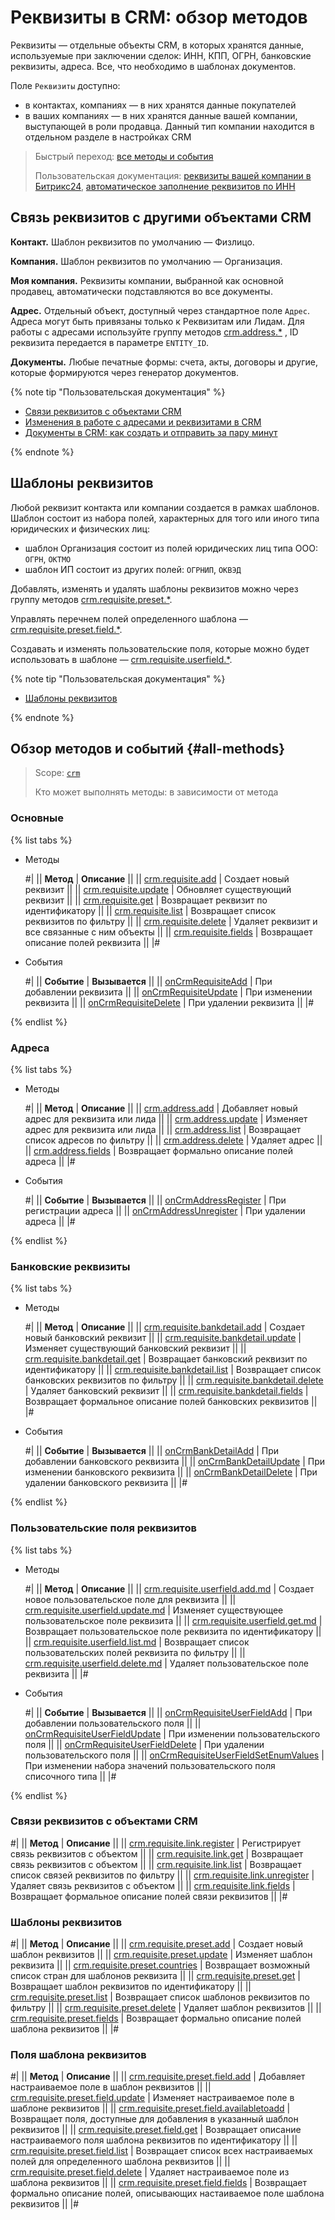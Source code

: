 # Реквизиты в CRM: обзор методов

Реквизиты —  отдельные объекты CRM, в которых хранятся данные, используемые при заключении сделок: ИНН, КПП, ОГРН, банковские реквизиты, адреса. Все, что необходимо в шаблонах документов.

Поле `Реквизиты` доступно:
* в контактах, компаниях — в них хранятся данные покупателей
* в ваших компаниях — в них хранятся данные вашей компании, выступающей в роли продавца. Данный тип компании находится в отдельном разделе в настройках CRM

> Быстрый переход: [все методы и события](#all-methods) 
> 
> Пользовательская документация: [реквизиты вашей компании в Битрикс24](https://helpdesk.bitrix24.ru/open/15989720), [автоматическое заполнение реквизитов по ИНН](https://helpdesk.bitrix24.ru/open/1930547/) 

## Связь реквизитов с другими объектами CRM

**Контакт.** Шаблон реквизитов по умолчанию — Физлицо.

**Компания.** Шаблон реквизитов по умолчанию — Организация.

**Моя компания.** Реквизиты компании, выбранной как основной продавец, автоматически подставляются во все документы.

**Адрес.** Отдельный объект, доступный через стандартное поле `Адрес`.  Адреса могут быть привязаны только к Реквизитам или Лидам. Для работы с адресами используйте группу методов [crm.address.*](./addresses/index.md) ,  ID реквизита передается в параметре `ENTITY_ID`.  

**Документы.** Любые печатные формы: счета, акты, договоры и другие, которые формируются через генератор документов. 

{% note tip "Пользовательская документация" %}

- [Связи реквизитов с объектами CRM](../requisites/links/index.md)
- [Изменения в работе с адресами и реквизитами в CRM](https://helpdesk.bitrix24.ru/open/11706682/)
- [Документы в CRM: как создать и отправить за пару минут](https://helpdesk.bitrix24.ru/open/19098306/)

{% endnote %}

## Шаблоны реквизитов

Любой реквизит контакта или компании создается в рамках шаблонов. Шаблон состоит из набора полей, характерных для того или иного типа юридических и физических лиц:
* шаблон Организация состоит из полей юридических лиц типа ООО: `ОГРН`, `ОКТМО`
* шаблон ИП состоит из других полей: `ОГРНИП`, `ОКВЭД`

Добавлять, изменять и удалять шаблоны реквизитов можно через группу методов [crm.requisite.preset.*](./presets/index.md).

Управлять перечнем полей определенного шаблона — [crm.requisite.preset.field.*](./presets/fields/index.md). 

Создавать и изменять пользовательские поля, которые можно будет использовать в шаблоне — [crm.requisite.userfield.*](./user-fields/index.md).

{% note tip "Пользовательская документация" %}

- [Шаблоны реквизитов](https://helpdesk.bitrix24.ru/open/7385595/)

{% endnote %}

## Обзор методов и событий {#all-methods}

> Scope: [`crm`](../../scopes/permissions.md)
>
> Кто может выполнять методы: в зависимости от метода

### Основные

{% list tabs %}

- Методы

    #|
    || **Метод** | **Описание** ||
    || [crm.requisite.add](./universal/crm-requisite-add.md) | Создает новый реквизит ||
    || [crm.requisite.update](./universal/crm-requisite-update.md) | Обновляет существующий реквизит ||
    || [crm.requisite.get](./universal/crm-requisite-get.md) | Возвращает реквизит по идентификатору ||
    || [crm.requisite.list](./universal/crm-requisite-list.md) | Возвращает список реквизитов по фильтру ||
    || [crm.requisite.delete](./universal/crm-requisite-delete.md) | Удаляет реквизит и все связанные с ним объекты ||
    || [crm.requisite.fields](./universal/crm-requisite-fields.md) | Возвращает описание полей реквизита ||
    |#

- События

    #|
    || **Событие** | **Вызывается** ||
    || [onCrmRequisiteAdd](./events/on-crm-requisite-add.md) | При добавлении реквизита ||
    || [onCrmRequisiteUpdate](./events/on-crm-requisite-update.md) | При изменении реквизита ||
    || [onCrmRequisiteDelete](./events/on-crm-requisite-delete.md) | При удалении реквизита ||
    |#

{% endlist %}

### Адреса

{% list tabs %}

- Методы 

    #|
    || **Метод** | **Описание** ||
    || [crm.address.add](./addresses/crm-address-add.md) | Добавляет новый адрес для реквизита или лида ||
    || [crm.address.update](./addresses/crm-address-update.md) | Изменяет адрес для реквизита или лида ||
    || [crm.address.list](./addresses/crm-address-list.md) | Возвращает список адресов по фильтру ||
    || [crm.address.delete](./addresses/crm-address-delete.md) | Удаляет адрес ||
    || [crm.address.fields](./addresses/crm-address-fields.md) | Возвращает формально описание полей адреса ||
    |#

- События
  
   #|
    || **Событие** | **Вызывается** ||
    || [onCrmAddressRegister](./events/on-crm-address-register.md) | При регистрации адреса ||
    || [onCrmAddressUnregister](./events/on-crm-address-unregister.md) | При удалении адреса ||
    |#

{% endlist %}

### Банковские реквизиты

{% list tabs %}

- Методы 
 
    #|
    || **Метод** | **Описание** ||
    || [crm.requisite.bankdetail.add](./bank-detail/crm-requisite-bank-detail-add.md) | Создает новый банковский реквизит ||
    || [crm.requisite.bankdetail.update](./bank-detail/crm-requisite-bank-detail-update.md) | Изменяет существующий банковский реквизит ||
    || [crm.requisite.bankdetail.get](./bank-detail/crm-requisite-bank-detail-get.md) | Возвращает банковский реквизит по идентификатору ||
    || [crm.requisite.bankdetail.list](./bank-detail/crm-requisite-bank-detail-list.md) | Возвращает список банковских реквизитов по фильтру ||
    || [crm.requisite.bankdetail.delete](./bank-detail/crm-requisite-bank-detail-delete.md) | Удаляет банковский реквизит ||
    || [crm.requisite.bankdetail.fields](./bank-detail/crm-requisite-bank-detail-fields.md) | Возвращает формальное описание полей банковских реквизитов ||
    |#

- События
  
   #|
    || **Событие** | **Вызывается** ||
    || [onCrmBankDetailAdd](./events/on-crm-bank-detail-add.md) | При добавлении банковского реквизита ||
    || [onCrmBankDetailUpdate](./events/on-crm-bank-detail-update.md) | При изменении банковского реквизита ||
    || [onCrmBankDetailDelete](./events/on-crm-bank-detail-delete.md) | При удалении банковского реквизита ||
    |#

{% endlist %}

### Пользовательские поля реквизитов

{% list tabs %}

- Методы 

    #|
    || **Метод** | **Описание** ||
    || [crm.requisite.userfield.add.md](./user-fields/crm-requisite-userfield-add.md) | Создает новое пользовательское поле для реквизита ||
    || [crm.requisite.userfield.update.md](./user-fields/crm-requisite-userfield-update.md) | Изменяет существующее пользовательское поле реквизита ||
    || [crm.requisite.userfield.get.md](./user-fields/crm-requisite-userfield-get.md) | Возвращает пользовательское поле реквизита по идентификатору ||
    || [crm.requisite.userfield.list.md](./user-fields/crm-requisite-userfield-list.md) | Возвращает список пользовательских полей реквизита по фильтру ||
    || [crm.requisite.userfield.delete.md](./user-fields/crm-requisite-userfield-delete.md) | Удаляет пользовательское поле реквизита ||
    |#

- События
  
   #|
    || **Событие** | **Вызывается** ||
    || [onCrmRequisiteUserFieldAdd](./events/on-crm-requisite-user-field-add.md) | При добавлении пользовательского поля ||
    || [onCrmRequisiteUserFieldUpdate](./events/on-crm-requisite-user-field-update.md) | При изменении пользовательского поля ||
    || [onCrmRequisiteUserFieldDelete](./events/on-crm-requisite-user-field-delete.md) | При удалении пользовательского поля ||
    || [onCrmRequisiteUserFieldSetEnumValues](./events/on-crm-requisite-user-field-set-enum-values.md) | При изменении набора значений пользовательского поля списочного типа ||
    |#

{% endlist %}

### Связи реквизитов с объектами CRM

#|
|| **Метод** | **Описание** ||
|| [crm.requisite.link.register](./links/crm-requisite-link-register.md) | Регистрирует связь реквизитов с объектом ||
|| [crm.requisite.link.get](./links/crm-requisite-link-get.md) | Возвращает связь реквизитов с объектом ||
|| [crm.requisite.link.list](./links/crm-requisite-link-list.md) | Возвращает список связей реквизитов по фильтру ||
|| [crm.requisite.link.unregister](./links/crm-requisite-link-unregister.md) | Удаляет связь реквизитов с объектом ||
|| [crm.requisite.link.fields](./links/crm-requisite-link-fields.md) | Возвращает формальное описание полей связи реквизитов ||
|#

### Шаблоны реквизитов

#|
|| **Метод** | **Описание** ||
|| [crm.requisite.preset.add](./presets/crm-requisite-preset-add.md) | Создает новый шаблон реквизитов ||
|| [crm.requisite.preset.update](./presets/crm-requisite-preset-update.md) | Изменяет шаблон реквизита ||
|| [crm.requisite.preset.countries](./presets/crm-requisite-preset-countries.md) | Возвращает возможный список стран для шаблонов реквизита ||
|| [crm.requisite.preset.get](./presets/crm-requisite-preset-get.md) | Возвращает шаблон реквизитов по идентификатору ||
|| [crm.requisite.preset.list](./presets/crm-requisite-preset-list.md) | Возвращает список шаблонов реквизитов по фильтру ||
|| [crm.requisite.preset.delete](./presets/crm-requisite-preset-delete.md) | Удаляет шаблон реквизитов ||
|| [crm.requisite.preset.fields](./presets/crm-requisite-preset-fields.md) | Возвращает формально описание полей шаблона реквизитов ||
|#

### Поля шаблона реквизитов

#|
|| **Метод** | **Описание** ||
|| [crm.requisite.preset.field.add](./presets/fields/crm-requisite-preset-field-add.md) | Добавляет настраиваемое поле в шаблон реквизитов ||
|| [crm.requisite.preset.field.update](./presets/fields/crm-requisite-preset-field-update.md) | Изменяет настраиваемое поле в шаблоне реквизитов ||
|| [crm.requisite.preset.field.availabletoadd](./presets/fields/crm-requisite-preset-field-available-to-add.md) | Возвращает поля, доступные для добавления в указанный шаблон реквизитов ||
|| [crm.requisite.preset.field.get](./presets/fields/crm-requisite-preset-field-get.md) | Возвращает описание настраиваемого поля шаблона реквизитов по идентификатору ||
|| [crm.requisite.preset.field.list](./presets/fields/crm-requisite-preset-field-list.md) | Возвращает список всех настраиваемых полей для определенного шаблона реквизитов ||
|| [crm.requisite.preset.field.delete](./presets/fields/crm-requisite-preset-field-delete.md) | Удаляет настраиваемое поле из шаблона реквизитов ||
|| [crm.requisite.preset.field.fields](./presets/fields/crm-requisite-preset-field-fields.md) | Возвращает формально описание полей, описывающих настаиваемое поле шаблона реквизитов ||
|#


